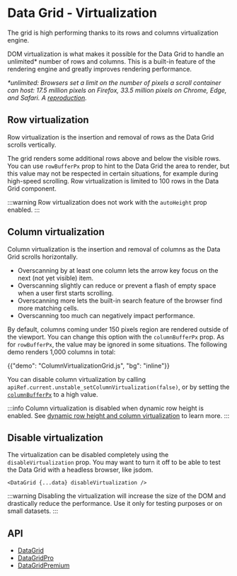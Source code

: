 # Data Grid - Virtualization

<p class="description">The grid is high performing thanks to its rows and columns virtualization engine.</p>

DOM virtualization is what makes it possible for the Data Grid to handle an unlimited\* number of rows and columns.
This is a built-in feature of the rendering engine and greatly improves rendering performance.

_\*unlimited: Browsers set a limit on the number of pixels a scroll container can host: 17.5 million pixels on Firefox, 33.5 million pixels on Chrome, Edge, and Safari. A [reproduction](https://codesandbox.io/s/beautiful-silence-1yifo?file=/src/App.js)._

## Row virtualization [<span class="plan-pro"></span>](/x/introduction/licensing/#pro-plan 'Pro plan')

Row virtualization is the insertion and removal of rows as the Data Grid scrolls vertically.

The grid renders some additional rows above and below the visible rows. You can use `rowBufferPx` prop to hint to the Data Grid the area to render, but this value may not be respected in certain situations, for example during high-speed scrolling.
Row virtualization is limited to 100 rows in the Data Grid component.

:::warning
Row virtualization does not work with the `autoHeight` prop enabled.
:::

## Column virtualization

Column virtualization is the insertion and removal of columns as the Data Grid scrolls horizontally.

- Overscanning by at least one column lets the arrow key focus on the next (not yet visible) item.
- Overscanning slightly can reduce or prevent a flash of empty space when a user first starts scrolling.
- Overscanning more lets the built-in search feature of the browser find more matching cells.
- Overscanning too much can negatively impact performance.

By default, columns coming under 150 pixels region are rendered outside of the viewport. You can change this option with the `columnBufferPx` prop. As for `rowBufferPx`, the value may be ignored in some situations. The following demo renders 1,000 columns in total:

{{"demo": "ColumnVirtualizationGrid.js", "bg": "inline"}}

You can disable column virtualization by calling `apiRef.current.unstable_setColumnVirtualization(false)`, or by setting the [`columnBufferPx`](/x/api/data-grid/data-grid/#data-grid-prop-columnBufferPx) to a high value.

:::info
Column virtualization is disabled when dynamic row height is enabled.
See [dynamic row height and column virtualization](/x/react-data-grid/row-height/#column-virtualization) to learn more.
:::

## Disable virtualization

The virtualization can be disabled completely using the `disableVirtualization` prop.
You may want to turn it off to be able to test the Data Grid with a headless browser, like jsdom.

```tsx
<DataGrid {...data} disableVirtualization />
```

:::warning
Disabling the virtualization will increase the size of the DOM and drastically reduce the performance.
Use it only for testing purposes or on small datasets.
:::

## API

- [DataGrid](/x/api/data-grid/data-grid/)
- [DataGridPro](/x/api/data-grid/data-grid-pro/)
- [DataGridPremium](/x/api/data-grid/data-grid-premium/)
